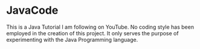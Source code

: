 # JavaCode
This is a Java Tutorial I am following on YouTube. No coding style has been employed in the creation of this project. It only serves the purpose of experimenting with the Java Programming language.
